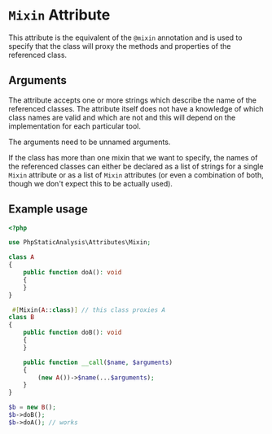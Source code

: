 # `Mixin` Attribute

This attribute is the equivalent of the `@mixin` annotation and is used to specify that the class will proxy the methods and properties of the referenced class. 

## Arguments

The attribute accepts one or more strings which describe the name of the referenced classes. The attribute itself does not have a knowledge of which class names are valid and which are not and this will depend on the implementation for each particular tool.

The arguments need to be unnamed arguments.

If the class has more than one mixin that we want to specify, the names of the referenced classes can either be declared as a list of strings for a single `Mixin` attribute or as a list of `Mixin` attributes (or even a combination of both, though we don't expect this to be actually used).

## Example usage

```php
<?php

use PhpStaticAnalysis\Attributes\Mixin;

class A
{
    public function doA(): void
    {
    }
}

 #[Mixin(A::class)] // this class proxies A
class B
{
    public function doB(): void
    {
    }

    public function __call($name, $arguments)
    {
        (new A())->$name(...$arguments);
    }
}

$b = new B();
$b->doB();
$b->doA(); // works
```
